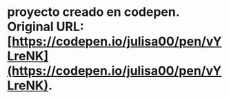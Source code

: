 # proyecto creado en codepen. Original URL: [https://codepen.io/julisa00/pen/vYLreNK](https://codepen.io/julisa00/pen/vYLreNK).
